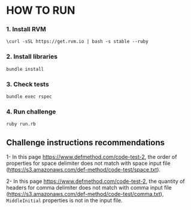 # HOW TO RUN

### 1. Install RVM

`\curl -sSL https://get.rvm.io | bash -s stable --ruby`

### 2. Install libraries

`bundle install`

### 3. Check tests

`bundle exec rspec`

### 4. Run challenge

`ruby run.rb`

## Challenge instructions recommendations

1- In this page https://www.defmethod.com/code-test-2, the order of properties for space delimiter does not match with space input file (https://s3.amazonaws.com/def-method/code-test/space.txt).

2- In this page https://www.defmethod.com/code-test-2, the quantity of headers for comma delimiter does not match with comma input file (https://s3.amazonaws.com/def-method/code-test/comma.txt), `MiddleInitial` properties is not in the input file.
